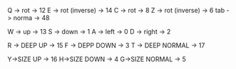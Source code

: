 
Q -> rot -> 12
E -> rot (inverse) -> 14
C -> rot -> 8
Z -> rot (inverse) -> 6
tab -> norma -> 48

W -> up -> 13
S -> down -> 1
A -> left -> 0
D -> right -> 2

R -> DEEP UP -> 15
F -> DEPP DOWN -> 3
T -> DEEP NORMAL -> 17

Y->SIZE UP -> 16
H->SIZE DOWN -> 4
G->SIZE NORMAL -> 5
